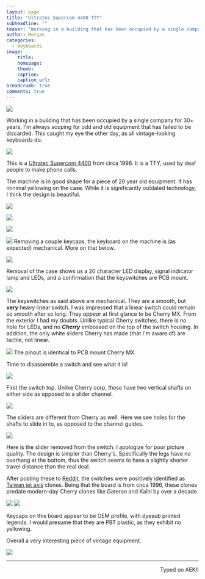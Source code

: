```yaml
---
layout: page
title: "Ultratec Supercom 4400 TTY"
subheadline: ""
teaser: "Working in a building that has been occupied by a single company for 30+ years, I'm always scoping for odd and old equipment that has failed to be discarded. This caught my eye the other day, as all vintage-looking keyboards do. "
author: Morgan
categories:
  - keyboards
image:
    title:
    homepage:
    thumb:
    caption:
    caption_url:
breadcrumb: true
comments: true
---
```

![](http://imgur.com/ldnDlYq.jpg)

Working in a building that has been occupied by a single company for 30+ years, I'm always scoping for odd and old equipment that has failed to be discarded. This caught my eye the other day, as all vintage-looking keyboards do.

![](http://imgur.com/MSGmadd.jpg)

This is a [Ultratec Supercom 4400](http://www.ultratec.com/ttys/non-printing/supercom.php) from circa 1996. It is a TTY, used by deaf people to make phone calls.

The machine is in good shape for a piece of 20 year old equipment. It has minimal yellowing on the case. While it is significantly outdated technology, I think the design is beautiful.

![](http://imgur.com/oPeaKrD.jpg)

![](http://imgur.com/qRn0a3l.jpg)

![](http://imgur.com/tyKdmFR.jpg)

![](http://imgur.com/MkA78Qw.jpg)
Removing a couple keycaps, the keyboard on the machine is (as expected) mechanical. More on that below.

![](http://imgur.com/puxHJLL.jpg)

Removal of the case shows us a 20 character LED display, signal indicator lamp and LEDs, and a confirmation that the keyswitches are PCB mount.

![](http://imgur.com/QQ6DdNj.jpg)

The keyswitches as said above are mechanical. They are a smooth, but **very** heavy linear switch. I was impressed that a linear switch could remain so smooth after so long. They _appear_ at first glance to be Cherry MX. From the exterior I had my doubts. Unlike typical Cherry switches, there is no hole for LEDs, and no _**Cherry**_ embossed on the top of the switch housing. In addition, the only white sliders Cherry has made (that I'm aware of) are tactile, not linear.

![](http://imgur.com/fJwLkNd.jpg)
The pinout is identical to PCB mount Cherry MX.

Time to disassemble a switch and see what it is!

![](http://imgur.com/3ivX9Sk.jpg)

First the switch top. Unlike Cherry corp, _these_ have two vertical shafts on either side as opposed to a slider channel.

![](http://imgur.com/OiNxuQa.jpg)

The sliders are different from Cherry as well. Here we see holes for the shafts to slide in to, as opposed to the channel guides.

![](http://imgur.com/H4AlHK9.jpg)

Here is the slider removed from the switch. I apologize for poor picture quality. The design is simpler than Cherry's. Specifically the legs have no overhang at the bottom, thus the switch seems to have a slightly shorter travel distance than the real deal.

After posting these to [Reddit](https://www.reddit.com/r/MechanicalKeyboards/comments/4oe4cf/ye_olde_ultratech_supercom_tty_withprepatent/), the switches were positively identified as [Taiwan jet axis](https://deskthority.net/wiki/Taiwan_jet_axis) clones. Being that the board is from circa 1996, these clones predate modern-day Cherry clones like Gateron and Kaihl by over a decade.

![](http://imgur.com/Iv2BzEI.jpg)
![](http://imgur.com/6qFVCLx.jpg)

Keycaps on this board appear to be OEM profile, with dyesub printed legends. I would presume that they are PBT plastic, as they exhibit no yellowing.

Overall a very interesting piece of vintage equipment.

![](http://imgur.com/ghc1497.jpg)

---
<p align="right">Typed on AEKII</p>
